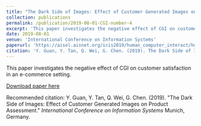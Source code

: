 ```yaml
---
title: "The Dark Side of Images: Effect of Customer Generated Images on Product Assessment"
collection: publications
permalink: /publication/2019-08-01-CGI-number-4
excerpt: 'This paper investigates the negative effect of CGI on customer satisfaction in an e-commerce setting.'
date: 2019-08-01
venue: 'International Conference on Information Systems'
paperurl: 'https://aisel.aisnet.org/icis2019/human_computer_interact/human_computer_interact/3/'
citation: 'Y. Guan, Y. Tan, Q. Wei, G. Chen. (2019). The Dark Side of Images: Effect of Customer Generated Images on Product Assessment; <i>International Conference on Information Systems</i>. Munich, Germany'
---
```

This paper investigates the negative effect of CGI on customer satisfaction in an e-commerce setting.

[Download paper here](http://sophieyueguan.github.io/files/ICIS_2019.pdf)

Recommended citation: Y. Guan, Y. Tan, Q. Wei, G. Chen. (2019). "The Dark Side of Images: Effect of Customer Generated Images on Product Assessment." <i>International Conference on Information Systems</i> Munich, Germany. 
